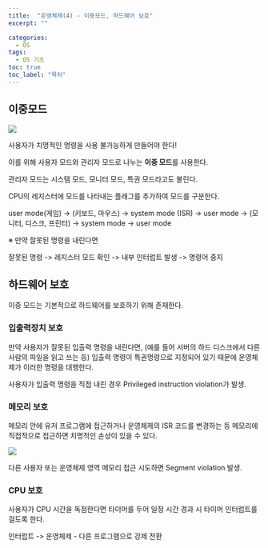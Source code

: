 ```yaml
---
title:  "운영체제(4) - 이중모드, 하드웨어 보호"
excerpt: ""

categories:
  - OS
tags:
  - OS 기초
toc: true
toc_label: "목차"
---
```


## 이중모드

<img src="https://drive.google.com/uc?export=view&id=1zCM7tknVuwEz6fdOyQJEpgujrZF3uxKz">

사용자가 치명적인 명령을 사용 불가능하게 만들어야 한다!

이를 위해 사용자 모드와 관리자 모드로 나누는 **이중 모드**를 사용한다.

관리자 모드는 시스템 모드, 모니터 모드, 특권 모드라고도 불린다.

CPU의 레지스터에 모드를 나타내는 플래그를 추가하여 모드를 구분한다.

user mode(게임) -> (키보드, 마우스) -> system mode (ISR) -> user mode -> (모니터, 디스크, 프린터) -> system mode -> user mode

※ 만약 잘못된 명령을 내린다면

잘못된 명령 -> 레지스터 모드 확인 -> 내부 인터럽트 발생 -> 명령어 중지

## 하드웨어 보호

이중 모드는 기본적으로 하드웨어를 보호하기 위해 존재한다.

### 입출력장치 보호

만약 사용자가 잘못된 입출력 명령을 내린다면, (예를 들어 서버의 하드 디스크에서 다른 사람의 파일을 읽고 쓰는 등) 입출력 명령이 특권명령으로 지정되어 있기 때문에 운영체제가 이러한 명령을 대행한다.

사용자가 입출력 명령을 직접 내린 경우 Privileged instruction violation가 발생.

### 메모리 보호

메모리 안에 유저 프로그램에 접근하거나 운영체제의 ISR 코드를 변경하는 등 메모리에 직접적으로 접근하면 치명적인 손상이 있을 수 있다.

<img src="https://drive.google.com/uc?export=view&id=1_Ts83-yDqetwDdtspEn2sjGXFVlHxND_">

다른 사용자 또는 운영체제 영역 메모리 접근 시도하면 Segment violation 발생.

### CPU 보호

사용자가 CPU 시간을 독점한다면 타이머를 두어 일정 시간 경과 시 타이머 인터럽트를 걸도록 한다.

인터럽트 -> 운영체제 - 다른 프로그램으로 강제 전환

